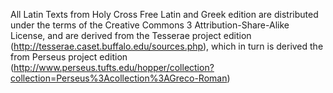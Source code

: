 All Latin Texts from Holy Cross Free Latin and Greek edition are distributed under the terms of the Creative Commons 3 Attribution-Share-Alike License, and are derived from the Tesserae project edition (http://tesserae.caset.buffalo.edu/sources.php), which in turn is derived the from Perseus project edition (http://www.perseus.tufts.edu/hopper/collection?collection=Perseus%3Acollection%3AGreco-Roman)
